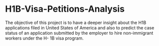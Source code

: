 # H1B-Visa-Petitions-Analysis
The objective of this project is to have a deeper insight about the H1B applications filed in United States of America and also to predict the case status of an  application submitted by the employer to hire non-immigrant workers under the H- 1B visa program.
